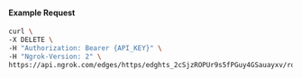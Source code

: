 <!-- Code generated for API Clients. DO NOT EDIT. -->

#### Example Request

```bash
curl \
-X DELETE \
-H "Authorization: Bearer {API_KEY}" \
-H "Ngrok-Version: 2" \
https://api.ngrok.com/edges/https/edghts_2cSjzROPUr9s5fPGuy4GSauayxv/routes/edghtsrt_2cSjzPihT0pUhnPS6VIP6Vp9gVs/user_agent_filter
```
